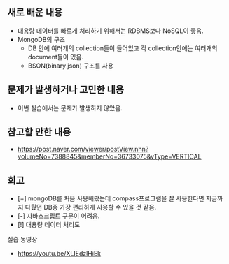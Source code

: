 ## 새로 배운 내용
- 대용량 데이터를 빠르게 처리하기 위해서는 RDBMS보다 NoSQL이 좋음.
- MongoDB의 구조
	- DB 안에 여러개의 collection들이 들어있고 각 collection안에는 여러개의 document들이 있음.
	- BSON(binary json) 구조를 사용 

## 문제가 발생하거나 고민한 내용
- 이번 실습에서는 문제가 발생하지 않았음.

## 참고할 만한 내용
- https://post.naver.com/viewer/postView.nhn?volumeNo=7388845&memberNo=36733075&vType=VERTICAL

## 회고
- [+] mongoDB를 처음 사용해봤는데 compass프로그램을 잘 사용한다면 지금까지 다뤘던 DB중 가장 편리하게 사용할 수 있을 것 같음.
- [-] 자바스크립트 구문이 어려움.
- [!] 대용량 데이터 처리도 

실습 동영상
- https://youtu.be/XLIEdzlHiEk
